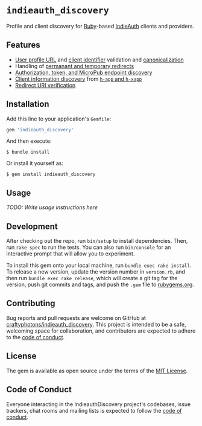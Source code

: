 # `indieauth_discovery`

Profile and client discovery for [Ruby](https://www.ruby-lang.org/en)-based [IndieAuth](https://indieauth.spec.indieweb.org) clients and providers.

## Features

* [User profile URL](https://indieauth.spec.indieweb.org/#user-profile-url) and [client identifier](https://indieauth.spec.indieweb.org/#client-identifier) validation and [canonicalization](https://indieauth.spec.indieweb.org/#url-canonicalization)
* Handling of [permanant and temporary redirects](https://indieauth.spec.indieweb.org/#redirect-examples)
* [Authorization, token, and MicroPub endpoint discovery](https://indieauth.spec.indieweb.org/#discovery-by-clients)
* [Client information discovery](https://indieauth.spec.indieweb.org/#client-information-discovery) from [`h-app` and `h-xapp`](https://indieweb.org/h-x-app)
* [Redirect URI verification](https://indieauth.spec.indieweb.org/#redirect-url)

## Installation

Add this line to your application's `Gemfile`:

```ruby
gem 'indieauth_discovery'
```

And then execute:

    $ bundle install

Or install it yourself as:

    $ gem install indieauth_discovery

## Usage

_TODO: Write usage instructions here_

## Development

After checking out the repo, run `bin/setup` to install dependencies. Then, run `rake spec` to run the tests. You can also run `bin/console` for an interactive prompt that will allow you to experiment.

To install this gem onto your local machine, run `bundle exec rake install`. To release a new version, update the version number in `version.rb`, and then run `bundle exec rake release`, which will create a git tag for the version, push git commits and tags, and push the `.gem` file to [rubygems.org](https://rubygems.org).

## Contributing

Bug reports and pull requests are welcome on GitHub at [craftyphotons/indieauth_discovery](https://github.com/craftyphotons/indieauth_discovery). This project is intended to be a safe, welcoming space for collaboration, and contributors are expected to adhere to the [code of conduct](https://github.com/craftyphotons/indieauth_discovery/blob/main/CODE_OF_CONDUCT.md).


## License

The gem is available as open source under the terms of the [MIT License](https://opensource.org/licenses/MIT).

## Code of Conduct

Everyone interacting in the IndieauthDiscovery project's codebases, issue trackers, chat rooms and mailing lists is expected to follow the [code of conduct](https://github.com/[USERNAME]/indieauth_discovery/blob/master/CODE_OF_CONDUCT.md).
